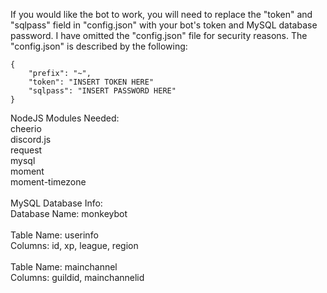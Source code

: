 If you would like the bot to work, you will need to
replace the "token" and "sqlpass" field in "config.json"
with your bot's token and MySQL database password. I have 
omitted the "config.json" file for security reasons. The
"config.json" is described by the following: <br />
```
{
    "prefix": "~",
    "token": "INSERT TOKEN HERE"
    "sqlpass": "INSERT PASSWORD HERE"
}
```

NodeJS Modules Needed: <br />
cheerio <br /> 
discord.js <br />
request <br />
mysql <br />
moment <br />
moment-timezone <br />
<br />
MySQL Database Info: <br />
Database Name: monkeybot <br />
<br />
Table Name: userinfo <br />
Columns: id, xp, league, region <br />
<br />
Table Name: mainchannel <br />
Columns: guildid, mainchannelid<br />